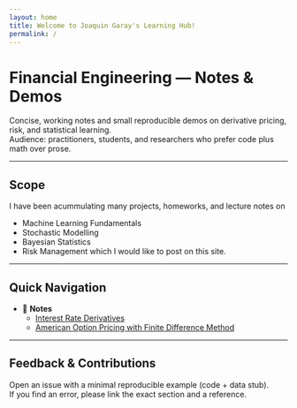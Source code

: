 ```yaml
---
layout: home
title: Welcome to Joaquin Garay's Learning Hub!
permalink: /
---
```


# Financial Engineering — Notes & Demos

Concise, working notes and small reproducible demos on derivative pricing, risk, and statistical learning.  
Audience: practitioners, students, and researchers who prefer code plus math over prose.

---

## Scope

I have been acummulating many projects, homeworks, and lecture notes on 
- Machine Learning Fundamentals
- Stochastic Modelling
- Bayesian Statistics
- Risk Management
which I would like to post on this site.

---

## Quick Navigation

- 📓 **Notes**  
  - [Interest Rate Derivatives](_posts/2024-01-04-interest-rate-derivatives.md)
  - [American Option Pricing with Finite Difference Method](_posts/2025-04-16-FDM_American_Options.md)

---

## Feedback & Contributions

Open an issue with a minimal reproducible example (code + data stub).  
If you find an error, please link the exact section and a reference.



